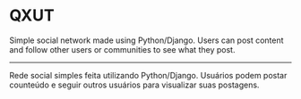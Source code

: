 # QXUT
Simple social network made using Python/Django. 
Users can post content and follow other users or communities to see what they post.

----
Rede social simples feita utilizando Python/Django.
Usuários podem postar counteúdo e seguir outros usuários para visualizar suas postagens.
